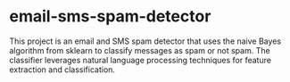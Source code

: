 # email-sms-spam-detector
This project is an email and SMS spam detector that uses the naive Bayes algorithm from sklearn to classify messages as spam or not spam. The classifier leverages natural language processing techniques for feature extraction and classification.
